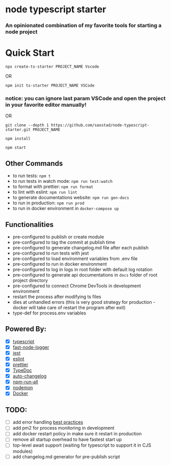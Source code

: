 # node typescript starter

### An opinionated combination of my favorite tools for starting a node project

# Quick Start

`npx create-ts-starter PROJECT_NAME Vscode`

OR

`npm init ts-starter PROJECT_NAME VSCode`

### notice: you can ignore last param VSCode and open the project in your favorite editor manually!

OR

`git clone --depth 1 https://github.com/saostad/node-typescript-starter.git PROJECT_NAME`

`npm install`

`npm start`

## Other Commands

- to run tests: `npm t`
- to run tests in watch mode: `npm run test:watch`
- to format with prettier: `npm run format`
- to lint with eslint: `npm run lint`
- to generate documentations website: `npm run gen-docs`
- to run in production: `npm run prod`
- to run in docker environment in `docker-compose up`

## Functionalities

- pre-configured to publish or create module
- pre-configured to tag the commit at publish time
- pre-configured to generate changelog.md file after each publish
- pre-configured to run tests with jest
- pre-configured to load environment variables from .env file
- pre-configured to run in docker environment
- pre-configured to log in logs in root folder with default log rotation
- pre-configured to generate api documentations in `docs` folder of root project directory
- pre-configured to connect Chrome DevTools in development environment
- restart the process after modifying ts files
- dies at unhandled errors (this is very good strategy for production - docker will take care of restart the program after exit)
- type-def for process.env variables

## Powered By:

- [x] [typescript](https://github.com/Microsoft/TypeScript)
- [x] [fast-node-logger](https://github.com/saostad/fast-node-logger)
- [x] [jest](https://github.com/facebook/jest)
- [x] [eslint](https://github.com/eslint/eslint)
- [x] [prettier](https://github.com/prettier/prettier)
- [x] [TypeDoc](https://github.com/TypeStrong/TypeDoc)
- [x] [auto-changelog](https://www.npmjs.com/package/auto-changelog)
- [x] [npm-run-all](https://github.com/mysticatea/npm-run-all)
- [x] [nodemon](https://github.com/remy/nodemon)
- [x] [Docker](https://www.docker.com/)

## TODO:

- [ ] add error handling [best practices](https://www.youtube.com/watch?v=62ZRPJkHOX0&list=WL&index=10&t=0s)
- [ ] add pm2 for process monitoring in development
- [ ] add docker restart policy in make sure it restart in production
- [ ] remove all startup overhead to have fastest start up
- [ ] top-level await support (waiting for typescript to support it in CJS modules)
- [ ] add changelog.md generator for pre-publish script
